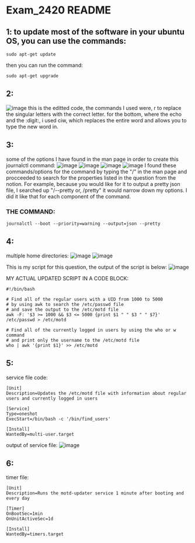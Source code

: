 # Exam_2420 README

## 1: to update most of the software in your ubuntu OS, you can use the commands:
```
sudo apt-get update
```
then you can run the command:
```
sudo apt-get upgrade
```

## 2:
![image](https://user-images.githubusercontent.com/100608327/206564019-1394ced4-ed17-47b1-a01b-5bb5cf90178c.png)
this is the editted code, the commands I used were,
r to replace the singular letters with the correct letter.
for the bottom, where the echo and the :digit:, i used ciw, which replaces the entire word and allows you to type the new word in.

## 3:
some of the options I have found in the man page in order to create this journalctl command:
![image](https://user-images.githubusercontent.com/100608327/206564888-80d59d31-6f37-4340-bf46-887815ad20f6.png)
![image](https://user-images.githubusercontent.com/100608327/206565142-6de0233a-b2f2-4453-b3db-644559a9da4b.png)
![image](https://user-images.githubusercontent.com/100608327/206565276-28956428-6dfb-4b6d-8a22-235f99f24403.png)
![image](https://user-images.githubusercontent.com/100608327/206565429-5bc68446-695c-48b2-a975-6f3a95d08a35.png)
I found these commands/options for the command by typing the "/" in the man page and procceeded to search for the properties listed in the question from the notion. For example, because you would like for it to output a pretty json file, I searched up "/--pretty or, /pretty" it would narrow down my options. I did it like that for each component of the command.
### THE COMMAND:
```
journalctl --boot --priority=warning --output=json --pretty
```

## 4:
multiple home directories:
![image](https://user-images.githubusercontent.com/100608327/206566331-afe90c24-8ab7-4496-8bcc-ac7b4819ed53.png)
![image](https://user-images.githubusercontent.com/100608327/206567866-01a38d86-943e-467d-9e92-080a52e28e7e.png)

This is my script for this question, the output of the script is below:
![image](https://user-images.githubusercontent.com/100608327/206567948-28d4609d-d9d2-492c-ad0e-39df6587c7fa.png)

MY ACTUAL UPDATED SCRIPT IN A CODE BLOCK:
```
#!/bin/bash

# Find all of the regular users with a UID from 1000 to 5000
# by using awk to search the /etc/passwd file
# and save the output to the /etc/motd file
awk -F: '$3 >= 1000 && $3 <= 5000 {print $1 " " $3 " " $7}' /etc/passwd > /etc/motd

# Find all of the currently logged in users by using the who or w command
# and print only the username to the /etc/motd file
who | awk '{print $1}' >> /etc/motd
```
## 5:
service file code:
```
[Unit]
Description=Updates the /etc/motd file with information about regular users and currently logged in users

[Service]
Type=oneshot
ExecStart=/bin/bash -c '/bin/find_users'

[Install]
WantedBy=multi-user.target
```
output of service file:
![image](https://user-images.githubusercontent.com/100608327/206571479-77469712-e9ce-4858-afc2-17854595f475.png)

## 6:
timer file:
```
[Unit]
Description=Runs the motd-updater service 1 minute after booting and every day

[Timer]
OnBootSec=1min
OnUnitActiveSec=1d

[Install]
WantedBy=timers.target
```





